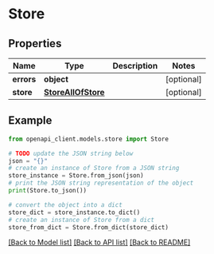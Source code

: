 # Store


## Properties

Name | Type | Description | Notes
------------ | ------------- | ------------- | -------------
**errors** | **object** |  | [optional] 
**store** | [**StoreAllOfStore**](StoreAllOfStore.md) |  | [optional] 

## Example

```python
from openapi_client.models.store import Store

# TODO update the JSON string below
json = "{}"
# create an instance of Store from a JSON string
store_instance = Store.from_json(json)
# print the JSON string representation of the object
print(Store.to_json())

# convert the object into a dict
store_dict = store_instance.to_dict()
# create an instance of Store from a dict
store_from_dict = Store.from_dict(store_dict)
```
[[Back to Model list]](../README.md#documentation-for-models) [[Back to API list]](../README.md#documentation-for-api-endpoints) [[Back to README]](../README.md)


